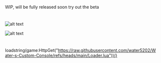 WIP, will be fully released soon try out the beta 
#
![alt text](https://img.shields.io/badge/Objects-%20Instances_20%20Scripts_7-blue)</br>

![alt text](https://i.ibb.co/204dmc2f/consolewindow.png)
#
loadstring(game:HttpGet("https://raw.githubusercontent.com/water5202/Water-s-Custom-Console/refs/heads/main/Loader.lua"))()
